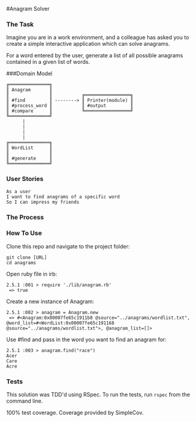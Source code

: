 #Anagram Solver

### The Task
Imagine you are in a work environment, and a colleague has asked you to create a simple interactive application which can solve anagrams.

For a word entered by the user, generate a list of all possible anagrams contained in a given list of words. 

###Domain Model

```
╔═══════════════╗
║ Anagram       ║  
║               ║           ╔═════════════════╗
║ #find         ║ --------> ║ Printer(module) ║
║ #process_word ║           ║ #output         ║
║ #compare      ║           ╚═════════════════╝
╚═══════════════╝
      |  
      |  
      |       
      |   
╔═══════════════╗
║ WordList      ║
║               ║
║ #generate     ║
╚═══════════════╝

```

### User Stories
```
As a user
I want to find anagrams of a specific word
So I can impress my friends
```

### The Process

### How To Use

Clone this repo and navigate to the project folder:

```
git clone [URL]
cd anagrams
```

Open ruby file in irb:
```
2.5.1 :001 > require './lib/anagram.rb'
 => true
```

Create a new instance of Anagram:
```
2.5.1 :002 > anagram = Anagram.new
 => #<Anagram:0x00007fe65c1911b8 @source="../anagrams/wordlist.txt", @word_list=#<WordList:0x00007fe65c191168 @source="../anagrams/wordlist.txt">, @anagram_list=[]>
```

Use #find and pass in the word you want to find an anagram for: 
```
2.5.1 :003 > anagram.find("race")
Acer
Care
Acre
```

### Tests
This solution was TDD'd using RSpec.
To run the tests, run `rspec` from the command line. 

100% test coverage. Coverage provided by SimpleCov.